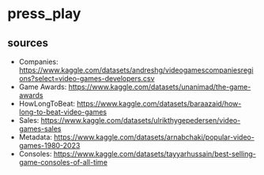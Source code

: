 # press_play

## sources

- Companies: https://www.kaggle.com/datasets/andreshg/videogamescompaniesregions?select=video-games-developers.csv
- Game Awards: https://www.kaggle.com/datasets/unanimad/the-game-awards
- HowLongToBeat: https://www.kaggle.com/datasets/baraazaid/how-long-to-beat-video-games
- Sales: https://www.kaggle.com/datasets/ulrikthygepedersen/video-games-sales
- Metadata: https://www.kaggle.com/datasets/arnabchaki/popular-video-games-1980-2023
- Consoles: https://www.kaggle.com/datasets/tayyarhussain/best-selling-game-consoles-of-all-time


